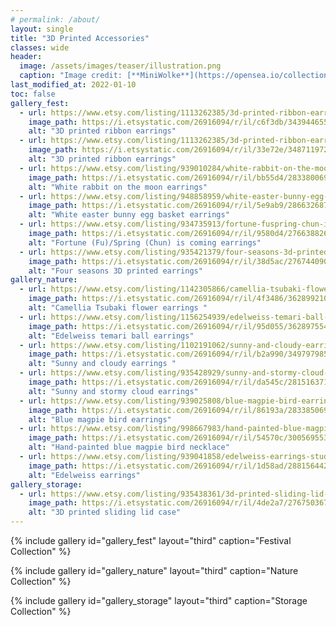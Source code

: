 ```yaml
---
# permalink: /about/
layout: single
title: "3D Printed Accessories"
classes: wide
header:
  image: /assets/images/teaser/illustration.png
  caption: "Image credit: [**MiniWolke**](https://opensea.io/collection/clother)"
last_modified_at: 2022-01-10
toc: false
gallery_fest:    
  - url: https://www.etsy.com/listing/1113262385/3d-printed-ribbon-earrings-studclip-on?ref=shop_home_recs_2&pro=1&frs=1
    image_path: https://i.etsystatic.com/26916094/r/il/c6f3db/3439446552/il_794xN.3439446552_hzdb.jpg
    alt: "3D printed ribbon earrings"
  - url: https://www.etsy.com/listing/1113262385/3d-printed-ribbon-earrings-studclip-on?ref=shop_home_recs_2&pro=1&frs=1
    image_path: https://i.etsystatic.com/26916094/r/il/33e72e/3487119721/il_794xN.3487119721_59km.jpg
    alt: "3D printed ribbon earrings"
  - url: https://www.etsy.com/listing/939010284/white-rabbit-on-the-moon-earrings?ref=shop_home_recs_4&frs=1&cns=1
    image_path: https://i.etsystatic.com/26916094/r/il/bb55d4/2833800694/il_794xN.2833800694_pcrv.jpg
    alt: "White rabbit on the moon earrings"
  - url: https://www.etsy.com/listing/948858959/white-easter-bunny-egg-basket-earrings?ref=shop_home_recs_8&frs=1
    image_path: https://i.etsystatic.com/26916094/r/il/5e9ab9/2866326877/il_794xN.2866326877_38qm.jpg
    alt: "White easter bunny egg basket earrings"
  - url: https://www.etsy.com/listing/934735913/fortune-fuspring-chun-is-coming-earrings?ref=shop_home_recs_7&pro=1&frs=1
    image_path: https://i.etsystatic.com/26916094/r/il/9580d4/2766388268/il_794xN.2766388268_cuu7.jpg
    alt: "Fortune (Fu)/Spring (Chun) is coming earrings"
  - url: https://www.etsy.com/listing/935421379/four-seasons-3d-printed-earrings?ref=shop_home_recs_11&frs=1
    image_path: https://i.etsystatic.com/26916094/r/il/38d5ac/2767440904/il_794xN.2767440904_bg6w.jpg
    alt: "Four seasons 3D printed earrings"
gallery_nature:    
  - url: https://www.etsy.com/listing/1142305866/camellia-tsubaki-flower-earrings?click_key=789e9a0339f848dbde07dd8fdddf2eeb7467c229%3A1142305866&click_sum=3fe459ec&ref=shop_home_active_1&frs=1
    image_path: https://i.etsystatic.com/26916094/r/il/4f3486/3628992101/il_794xN.3628992101_oxf1.jpg
    alt: "Camellia Tsubaki flower earrings "
  - url: https://www.etsy.com/listing/1156254939/edelweiss-temari-ball-earrings?click_key=ffe2223d163bea5620a46546a37751495e4628ba%3A1156254939&click_sum=d932f87e&ref=shop_home_active_2&frs=1
    image_path: https://i.etsystatic.com/26916094/r/il/95d055/3628975547/il_794xN.3628975547_jgq0.jpg
    alt: "Edelweiss temari ball earrings"
  - url: https://www.etsy.com/listing/1102191062/sunny-and-cloudy-earrings-hookstudclip?click_key=b942a38a6fefbf227c69ecee2058525424637b86%3A1102191062&click_sum=f5e4568c&ref=shop_home_active_10&frs=1
    image_path: https://i.etsystatic.com/26916094/r/il/b2a990/3497979855/il_794xN.3497979855_t5tz.jpg
    alt: "Sunny and cloudy earrings "
  - url: https://www.etsy.com/listing/935428929/sunny-and-stormy-cloud-earrings-studclip?ref=shop_home_recs_3&frs=1&sca=1
    image_path: https://i.etsystatic.com/26916094/r/il/da545c/2815163715/il_794xN.2815163715_9jqq.jpg
    alt: "Sunny and stormy cloud earrings"
  - url: https://www.etsy.com/listing/939025808/blue-magpie-bird-earrings-studclip-on?ref=shop_home_recs_12&frs=1
    image_path: https://i.etsystatic.com/26916094/r/il/86193a/2833850698/il_794xN.2833850698_i8x9.jpg
    alt: "Blue magpie bird earrings"
  - url: https://www.etsy.com/listing/998667983/hand-painted-blue-magpie-bird-necklace?ref=shop_home_recs_15&frs=1
    image_path: https://i.etsystatic.com/26916094/r/il/54570c/3005695536/il_794xN.3005695536_70kx.jpg
    alt: "Hand-painted blue magpie bird necklace"
  - url: https://www.etsy.com/listing/939041858/edelweiss-earrings-studclip-on?ref=shop_home_recs_5&frs=1
    image_path: https://i.etsystatic.com/26916094/r/il/1d58ad/2881564421/il_794xN.2881564421_rg22.jpg
    alt: "Edelweiss earrings"
gallery_storage:    
  - url: https://www.etsy.com/listing/935438361/3d-printed-sliding-lid-case?ref=shop_home_recs_13&frs=1
    image_path: https://i.etsystatic.com/26916094/r/il/4de2a7/2767503670/il_794xN.2767503670_fa4w.jpg
    alt: "3D printed sliding lid case"    
---
```




{% include gallery id="gallery_fest" layout="third" caption="Festival Collection" %}

{% include gallery id="gallery_nature" layout="third" caption="Nature Collection" %}

{% include gallery id="gallery_storage" layout="third" caption="Storage Collection" %}
